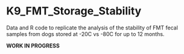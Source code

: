 # K9_FMT_Storage_Stability

Data and R code to replicate the analysis of the stability of FMT fecal samples from dogs stored at -20C vs -80C for up to 12 months.

**WORK IN PROGRESS**

